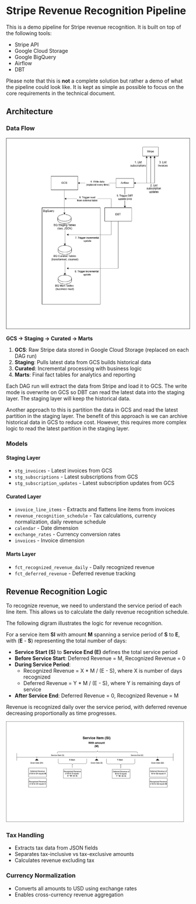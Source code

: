 # Stripe Revenue Recognition Pipeline

This is a demo pipeline for Stripe revenue recognition. It is built on top of the following tools:

- Stripe API
- Google Cloud Storage
- Google BigQuery
- Airflow
- DBT


Please note that this is **not** a complete solution but rather a demo of what the pipeline could look like.
It is kept as simple as possible to focus on the core requirements in the technical document.

## Architecture

### Data Flow

![img.jpg](data_flow_diagram.jpg)

**GCS → Staging → Curated → Marts**

1. **GCS**: Raw Stripe data stored in Google Cloud Storage (replaced on each DAG run)
2. **Staging**: Pulls latest data from GCS builds historical data
3. **Curated**: Incremental processing with business logic
4. **Marts**: Final fact tables for analytics and reporting

Each DAG run will extract the data from Stripe and load it to GCS. The write mode is overwrite on GCS so DBT can read the latest data into the staging layer. 
The staging layer will keep the historical data.

Another approach to this is partition the data in GCS and read the latest partition in the staging layer. 
The benefit of this approach is we can archive historical data in GCS to reduce cost. 
However, this requires more complex logic to read the latest partition in the staging layer.

### Models


#### Staging Layer
- `stg_invoices` - Latest invoices from GCS
- `stg_subscriptions` - Latest subscriptions from GCS
- `stg_subscription_updates` - Latest subscription updates from GCS

#### Curated Layer
- `invoice_line_items` - Extracts and flattens line items from invoices
- `revenue_recognition_schedule` - Tax calculations, currency normalization, daily revenue schedule
- `calendar` - Date dimension
- `exchange_rates` - Currency conversion rates
- `invoices` - Invoice dimension

#### Marts Layer
- `fct_recognized_revenue_daily` - Daily recognized revenue
- `fct_deferred_revenue` - Deferred revenue tracking

## Revenue Recognition Logic

To recognize revenue, we need to understand the service period of each line item. 
This allows us to calculate the daily revenue recognition schedule. 

The following digram illustrates the logic for revenue recognition.

For a service item **SI** with amount **M** spanning a service period of **S** to **E**, with (**E** - **S**) representing the total number of days:
- **Service Start (S)** to **Service End (E)** defines the total service period
- **Before Service Start**: Deferred Revenue = M, Recognized Revenue = 0
- **During Service Period**:
  - Recognized Revenue = X * M / (E - S), where X is number of days recognized
  - Deferred Revenue = Y * M / (E - S), where Y is remaining days of service
- **After Service End**: Deferred Revenue = 0, Recognized Revenue = M

Revenue is recognized daily over the service period, with deferred revenue decreasing proportionally as time progresses.

![img.png](revenue_recognition.png)

### Tax Handling
- Extracts tax data from JSON fields
- Separates tax-inclusive vs tax-exclusive amounts
- Calculates revenue excluding tax

### Currency Normalization
- Converts all amounts to USD using exchange rates
- Enables cross-currency revenue aggregation
